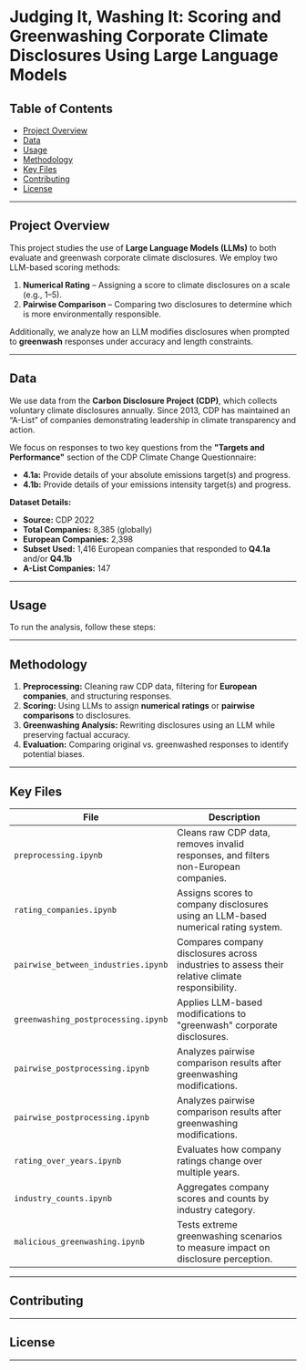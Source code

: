 # **Judging It, Washing It: Scoring and Greenwashing Corporate Climate Disclosures Using Large Language Models**

## **Table of Contents**
- [Project Overview](#project-overview)
- [Data](#data)
- [Usage](#usage)
- [Methodology](#methodology)
- [Key Files](#key-files)
- [Contributing](#contributing)
- [License](#license)

---

## **Project Overview**
This project studies the use of **Large Language Models (LLMs)** to both evaluate and greenwash corporate climate disclosures. We employ two LLM-based scoring methods:
1. **Numerical Rating** – Assigning a score to climate disclosures on a scale (e.g., 1–5).
2. **Pairwise Comparison** – Comparing two disclosures to determine which is more environmentally responsible.

Additionally, we analyze how an LLM modifies disclosures when prompted to **greenwash** responses under accuracy and length constraints.

---

## **Data**
We use data from the **Carbon Disclosure Project (CDP)**, which collects voluntary climate disclosures annually. Since 2013, CDP has maintained an “A-List” of companies demonstrating leadership in climate transparency and action.

We focus on responses to two key questions from the **"Targets and Performance"** section of the CDP Climate Change Questionnaire:
- **4.1a:** Provide details of your absolute emissions target(s) and progress.
- **4.1b:** Provide details of your emissions intensity target(s) and progress.

**Dataset Details:**
- **Source:** CDP 2022
- **Total Companies:** 8,385 (globally)
- **European Companies:** 2,398
- **Subset Used:** 1,416 European companies that responded to **Q4.1a** and/or **Q4.1b**
- **A-List Companies:** 147

---

## **Usage**
To run the analysis, follow these steps:

---

## **Methodology**
1. **Preprocessing:** Cleaning raw CDP data, filtering for **European companies**, and structuring responses.
2. **Scoring:** Using LLMs to assign **numerical ratings** or **pairwise comparisons** to disclosures.
3. **Greenwashing Analysis:** Rewriting disclosures using an LLM while preserving factual accuracy.
4. **Evaluation:** Comparing original vs. greenwashed responses to identify potential biases.

---

## **Key Files**

| File | Description |
|------|------------|
| `preprocessing.ipynb` | Cleans raw CDP data, removes invalid responses, and filters non-European companies. |
| `rating_companies.ipynb` | Assigns scores to company disclosures using an LLM-based numerical rating system. |
| `pairwise_between_industries.ipynb` | Compares company disclosures across industries to assess their relative climate responsibility. |
| `greenwashing_postprocessing.ipynb` | Applies LLM-based modifications to "greenwash" corporate disclosures. |
| `pairwise_postprocessing.ipynb` | Analyzes pairwise comparison results after greenwashing modifications. |
| `pairwise_postprocessing.ipynb` | Analyzes pairwise comparison results after greenwashing modifications. |
| `rating_over_years.ipynb` | Evaluates how company ratings change over multiple years. |
| `industry_counts.ipynb` | Aggregates company scores and counts by industry category. |
| `malicious_greenwashing.ipynb` | Tests extreme greenwashing scenarios to measure impact on disclosure perception. |

---

## **Contributing**


---

## **License**


---
